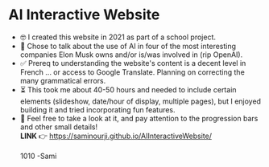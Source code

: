# AI Interactive Website
- 🤓 I created this website in 2021 as part of a school project.  
- 🎯 Chose to talk about the use of AI in four of the most interesting companies Elon Musk owns and/or is/was involved in (rip OpenAI).  
- ✅ Prereq to understanding the website's content is a decent level in French ... or access to Google Translate. Planning on correcting the many grammatical errors. 
- ⏳ This took me about 40-50 hours and needed to include certain elements (slideshow, date/hour of display, multiple pages), but I enjoyed building it and tried incorporating fun features. 
- 👀 Feel free to take a look at it, and pay attention to the progression bars and other small details!\
**LINK** 👉 https://saminourji.github.io/AIInteractiveWebsite/
\
\
1010 -Sami
